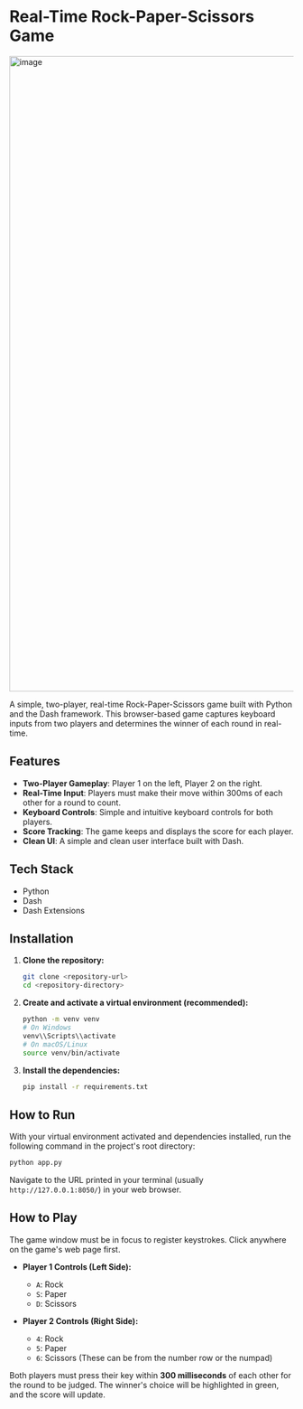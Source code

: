 # Real-Time Rock-Paper-Scissors Game
<img width="2000" height="1125" alt="image" src="https://github.com/user-attachments/assets/55435092-bd42-417f-a1aa-65dd82befc4a" />

A simple, two-player, real-time Rock-Paper-Scissors game built with Python and the Dash framework. This browser-based game captures keyboard inputs from two players and determines the winner of each round in real-time.

## Features

- **Two-Player Gameplay**: Player 1 on the left, Player 2 on the right.
- **Real-Time Input**: Players must make their move within 300ms of each other for a round to count.
- **Keyboard Controls**: Simple and intuitive keyboard controls for both players.
- **Score Tracking**: The game keeps and displays the score for each player.
- **Clean UI**: A simple and clean user interface built with Dash.

## Tech Stack

- Python
- Dash
- Dash Extensions

## Installation

1.  **Clone the repository:**
    ```bash
    git clone <repository-url>
    cd <repository-directory>
    ```

2.  **Create and activate a virtual environment (recommended):**
    ```bash
    python -m venv venv
    # On Windows
    venv\\Scripts\\activate
    # On macOS/Linux
    source venv/bin/activate
    ```

3.  **Install the dependencies:**
    ```bash
    pip install -r requirements.txt
    ```

## How to Run

With your virtual environment activated and dependencies installed, run the following command in the project's root directory:

```bash
python app.py
```

Navigate to the URL printed in your terminal (usually `http://127.0.0.1:8050/`) in your web browser.

## How to Play

The game window must be in focus to register keystrokes. Click anywhere on the game's web page first.

-   **Player 1 Controls (Left Side):**
    -   `A`: Rock
    -   `S`: Paper
    -   `D`: Scissors

-   **Player 2 Controls (Right Side):**
    -   `4`: Rock
    -   `5`: Paper
    -   `6`: Scissors
    (These can be from the number row or the numpad)

Both players must press their key within **300 milliseconds** of each other for the round to be judged. The winner's choice will be highlighted in green, and the score will update.
